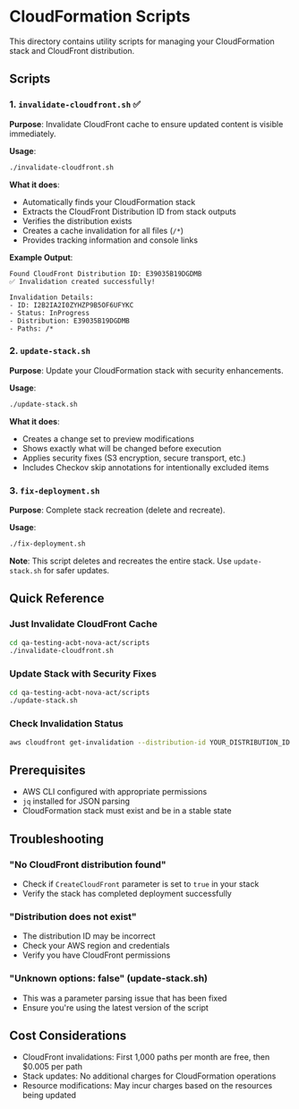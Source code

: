 # CloudFormation Scripts

This directory contains utility scripts for managing your CloudFormation stack and CloudFront distribution.

## Scripts

### 1. `invalidate-cloudfront.sh` ✅
**Purpose**: Invalidate CloudFront cache to ensure updated content is visible immediately.

**Usage**:
```bash
./invalidate-cloudfront.sh
```

**What it does**:
- Automatically finds your CloudFormation stack
- Extracts the CloudFront Distribution ID from stack outputs
- Verifies the distribution exists
- Creates a cache invalidation for all files (`/*`)
- Provides tracking information and console links

**Example Output**:
```
Found CloudFront Distribution ID: E39035B19DGDMB
✅ Invalidation created successfully!

Invalidation Details:
- ID: I2B2IA2I0ZYHZP9B5OF6UFYKC
- Status: InProgress
- Distribution: E39035B19DGDMB
- Paths: /*
```

### 2. `update-stack.sh`
**Purpose**: Update your CloudFormation stack with security enhancements.

**Usage**:
```bash
./update-stack.sh
```

**What it does**:
- Creates a change set to preview modifications
- Shows exactly what will be changed before execution
- Applies security fixes (S3 encryption, secure transport, etc.)
- Includes Checkov skip annotations for intentionally excluded items

### 3. `fix-deployment.sh`
**Purpose**: Complete stack recreation (delete and recreate).

**Usage**:
```bash
./fix-deployment.sh
```

**Note**: This script deletes and recreates the entire stack. Use `update-stack.sh` for safer updates.

## Quick Reference

### Just Invalidate CloudFront Cache
```bash
cd qa-testing-acbt-nova-act/scripts
./invalidate-cloudfront.sh
```

### Update Stack with Security Fixes
```bash
cd qa-testing-acbt-nova-act/scripts
./update-stack.sh
```

### Check Invalidation Status
```bash
aws cloudfront get-invalidation --distribution-id YOUR_DISTRIBUTION_ID --id YOUR_INVALIDATION_ID
```

## Prerequisites

- AWS CLI configured with appropriate permissions
- `jq` installed for JSON parsing
- CloudFormation stack must exist and be in a stable state

## Troubleshooting

### "No CloudFront distribution found"
- Check if `CreateCloudFront` parameter is set to `true` in your stack
- Verify the stack has completed deployment successfully

### "Distribution does not exist"
- The distribution ID may be incorrect
- Check your AWS region and credentials
- Verify you have CloudFront permissions

### "Unknown options: false" (update-stack.sh)
- This was a parameter parsing issue that has been fixed
- Ensure you're using the latest version of the script

## Cost Considerations

- CloudFront invalidations: First 1,000 paths per month are free, then $0.005 per path
- Stack updates: No additional charges for CloudFormation operations
- Resource modifications: May incur charges based on the resources being updated
